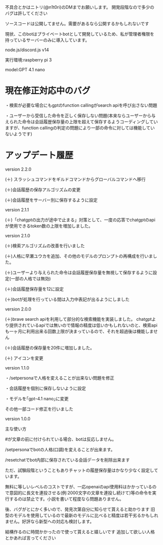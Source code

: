 不具合とかはニトリ(@n1t0ri)のDMまでお願いします。
開発段階なので多少のバグは許してください

ソースコードは公開してません。需要があるなら公開するかもしれないです

現状、このbotはプライベートbotとして開発しているため、私が管理者権限を持っているサーバーのみに導入しています。

node.js/discord.js v14

実行環境:raspberry pi 3

model:GPT 4.1 nano

# 現在修正対応中のバグ
・検索が必要な場合にもgptのfunction callingがsearch apiを呼び出さない問題

・ユーザーから受信した命令を正しく保存しない問題(本来ならユーザーから与えられた命令は会話履歴保存量の上限を超えて保存するようコーディングしていますが、function callingの判定の問題により一部の命令に対しては機能していないようです)
# アップデート履歴
version 2.2.0

(＋) スラッシュコマンドをギルドコマンドからグローバルコマンドへ移行

(＋)会話履歴の保存アルゴリズムの変更

(＋)会話履歴をサーバー別に保存するように設定

version 2.1.1

(＋)「chatgptの出力が途中で止まる」対策として、一度の応答でchatgptのapiが使用できるtoken数の上限を増加しました。

 version 2.1.0
 
(＋)検索アルゴリズムの改善を行いました

(＋)人格に早瀬ユウカを追加、その他のモデルのプロンプトの再構成を行いました。

(＋)ユーザーより与えられた命令は会話履歴保存量を無視して保存するように設定(一部の人格では無効)

(＋)会話履歴保存量を12に設定

(＋)botが処理を行っている間は入力中表記が出るようにしました


version 2.0.0

(＋)brave search apiを利用して部分的な検索機能を実装しました。
chatgptより提供されているapiでは無いので情報の精度は低いかもしれないのと、検索apiも一ヶ月に利用出来る回数上限が決まっているので、それを超過後は機能しません

(＋)会話履歴の保存量を20件に増加しました。

(＋) アイコンを変更

version 1.1.0

・/setpersonaで人格を変えることが出来ない問題を修正

・会話履歴を個別に保存しないように設定

・モデルを｢gptｰ4.1 nano｣に変更

その他一部コード修正を行いました

version 1.0.0

主な使い方

#が文章の前に付けられている場合、botは反応しません。

/setpersonaでbotの人格(口調)を変えることが出来ます。

/resetchatでbot内部に保存されている会話データを削除出来ます

ただ、試験段階ということもありチャットの履歴保存量はかなり少なく設定しています。


無料に等しいレベルのコストですが、一応openaiのapi使用料はかかっているので意図的に長文を連投させる(例:2000文字の文章を連投し続けて)等の命令を実行するのは禁止です。小説を書いて程度なら問題ありません。

後、バグがとにかく多いので、発見次第自分に知らせて貰えると助かります
旧型のモデルを使用しているので最新のモデルに比べると精度は若干劣るかもしれません。好評なら新型への対応も検討します。

結構作るのに時間かかったので使って貰えると嬉しいです
追加して欲しい人格とかあれば言ってください
